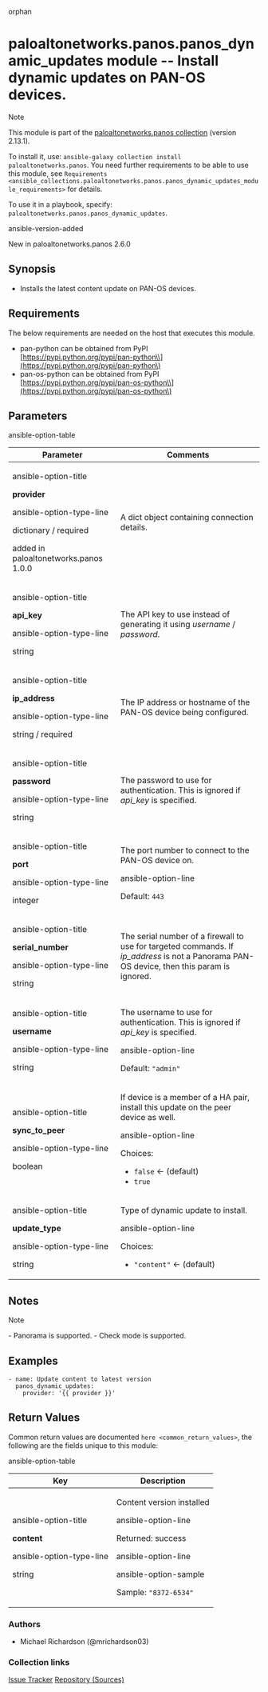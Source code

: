 orphan  

<div id="ansible_collections.paloaltonetworks.panos.panos_dynamic_updates_module">

</div>

# paloaltonetworks.panos.panos_dynamic_updates module -- Install dynamic updates on PAN-OS devices.

<div className="note">

<div className="title">

Note

</div>

This module is part of the [paloaltonetworks.panos
collection](https://galaxy.ansible.com/paloaltonetworks/panos) (version
2.13.1).

To install it, use:
`ansible-galaxy collection install paloaltonetworks.panos`. You need
further requirements to be able to use this module, see
`Requirements <ansible_collections.paloaltonetworks.panos.panos_dynamic_updates_module_requirements>`
for details.

To use it in a playbook, specify:
`paloaltonetworks.panos.panos_dynamic_updates`.

</div>

<div className="rst-class">

ansible-version-added

</div>

New in paloaltonetworks.panos 2.6.0

<div className="contents" local="" depth="1">

</div>

## Synopsis

- Installs the latest content update on PAN-OS devices.

## Requirements

The below requirements are needed on the host that executes this module.

- pan-python can be obtained from PyPI
  [https://pypi.python.org/pypi/pan-python\\](https://pypi.python.org/pypi/pan-python\)
- pan-os-python can be obtained from PyPI
  [https://pypi.python.org/pypi/pan-os-python\\](https://pypi.python.org/pypi/pan-os-python\)

## Parameters

<div className="rst-class">

ansible-option-table

</div>

<table>
<thead>
<tr className="header">
<th>Parameter</th>
<th>Comments</th>
</tr>
</thead>
<tbody>
<tr className="odd">
<td><div className="ansible-option-cell">
<div className="ansibleOptionAnchor" id="parameter-provider"></div>
<div
id="ansible_collections.paloaltonetworks.panos.panos_dynamic_updates_module__parameter-provider">
<div className="rst-class">
<p>ansible-option-title</p>
</div>
</div>
<p><strong>provider</strong></p>
<a className="ansibleOptionLink" href="#parameter-provider" title="Permalink to this option"></a>
<div className="rst-class">
<p>ansible-option-type-line</p>
</div>
<p><span className="ansible-option-type">dictionary</span> / <span
className="ansible-option-required">required</span></p>
<p><span className="ansible-option-versionadded">added in
paloaltonetworks.panos 1.0.0</span></p>
</div></td>
<td><div className="ansible-option-cell">
<p>A dict object containing connection details.</p>
</div></td>
</tr>
<tr className="even">
<td><div className="ansible-option-indent"></div><div className="ansible-option-cell">
<div className="ansibleOptionAnchor" id="parameter-provider/api_key"></div>
<div
id="ansible_collections.paloaltonetworks.panos.panos_dynamic_updates_module__parameter-provider/api_key">
<div className="rst-class">
<p>ansible-option-title</p>
</div>
</div>
<p><strong>api_key</strong></p>
<a className="ansibleOptionLink" href="#parameter-provider/api_key" title="Permalink to this option"></a>
<div className="rst-class">
<p>ansible-option-type-line</p>
</div>
<p><span className="ansible-option-type">string</span></p>
</div></td>
<td><div className="ansible-option-indent-desc"></div><div className="ansible-option-cell">
<p>The API key to use instead of generating it using <em>username</em> /
<em>password</em>.</p>
</div></td>
</tr>
<tr className="odd">
<td><div className="ansible-option-indent"></div><div className="ansible-option-cell">
<div className="ansibleOptionAnchor" id="parameter-provider/ip_address"></div>
<div
id="ansible_collections.paloaltonetworks.panos.panos_dynamic_updates_module__parameter-provider/ip_address">
<div className="rst-class">
<p>ansible-option-title</p>
</div>
</div>
<p><strong>ip_address</strong></p>
<a className="ansibleOptionLink" href="#parameter-provider/ip_address" title="Permalink to this option"></a>
<div className="rst-class">
<p>ansible-option-type-line</p>
</div>
<p><span className="ansible-option-type">string</span> / <span
className="ansible-option-required">required</span></p>
</div></td>
<td><div className="ansible-option-indent-desc"></div><div className="ansible-option-cell">
<p>The IP address or hostname of the PAN-OS device being configured.</p>
</div></td>
</tr>
<tr className="even">
<td><div className="ansible-option-indent"></div><div className="ansible-option-cell">
<div className="ansibleOptionAnchor" id="parameter-provider/password"></div>
<div
id="ansible_collections.paloaltonetworks.panos.panos_dynamic_updates_module__parameter-provider/password">
<div className="rst-class">
<p>ansible-option-title</p>
</div>
</div>
<p><strong>password</strong></p>
<a className="ansibleOptionLink" href="#parameter-provider/password" title="Permalink to this option"></a>
<div className="rst-class">
<p>ansible-option-type-line</p>
</div>
<p><span className="ansible-option-type">string</span></p>
</div></td>
<td><div className="ansible-option-indent-desc"></div><div className="ansible-option-cell">
<p>The password to use for authentication. This is ignored if
<em>api_key</em> is specified.</p>
</div></td>
</tr>
<tr className="odd">
<td><div className="ansible-option-indent"></div><div className="ansible-option-cell">
<div className="ansibleOptionAnchor" id="parameter-provider/port"></div>
<div
id="ansible_collections.paloaltonetworks.panos.panos_dynamic_updates_module__parameter-provider/port">
<div className="rst-class">
<p>ansible-option-title</p>
</div>
</div>
<p><strong>port</strong></p>
<a className="ansibleOptionLink" href="#parameter-provider/port" title="Permalink to this option"></a>
<div className="rst-class">
<p>ansible-option-type-line</p>
</div>
<p><span className="ansible-option-type">integer</span></p>
</div></td>
<td><div className="ansible-option-indent-desc"></div><div className="ansible-option-cell">
<p>The port number to connect to the PAN-OS device on.</p>
<div className="rst-class">
<p>ansible-option-line</p>
</div>
<p><span className="ansible-option-default-bold">Default:</span> <code
className="interpreted-text" role="ansible-option-default">443</code></p>
</div></td>
</tr>
<tr className="even">
<td><div className="ansible-option-indent"></div><div className="ansible-option-cell">
<div className="ansibleOptionAnchor" id="parameter-provider/serial_number"></div>
<div
id="ansible_collections.paloaltonetworks.panos.panos_dynamic_updates_module__parameter-provider/serial_number">
<div className="rst-class">
<p>ansible-option-title</p>
</div>
</div>
<p><strong>serial_number</strong></p>
<a className="ansibleOptionLink" href="#parameter-provider/serial_number" title="Permalink to this option"></a>
<div className="rst-class">
<p>ansible-option-type-line</p>
</div>
<p><span className="ansible-option-type">string</span></p>
</div></td>
<td><div className="ansible-option-indent-desc"></div><div className="ansible-option-cell">
<p>The serial number of a firewall to use for targeted commands. If
<em>ip_address</em> is not a Panorama PAN-OS device, then this param is
ignored.</p>
</div></td>
</tr>
<tr className="odd">
<td><div className="ansible-option-indent"></div><div className="ansible-option-cell">
<div className="ansibleOptionAnchor" id="parameter-provider/username"></div>
<div
id="ansible_collections.paloaltonetworks.panos.panos_dynamic_updates_module__parameter-provider/username">
<div className="rst-class">
<p>ansible-option-title</p>
</div>
</div>
<p><strong>username</strong></p>
<a className="ansibleOptionLink" href="#parameter-provider/username" title="Permalink to this option"></a>
<div className="rst-class">
<p>ansible-option-type-line</p>
</div>
<p><span className="ansible-option-type">string</span></p>
</div></td>
<td><div className="ansible-option-indent-desc"></div><div className="ansible-option-cell">
<p>The username to use for authentication. This is ignored if
<em>api_key</em> is specified.</p>
<div className="rst-class">
<p>ansible-option-line</p>
</div>
<p><span className="ansible-option-default-bold">Default:</span> <code
className="interpreted-text"
role="ansible-option-default">"admin"</code></p>
</div></td>
</tr>
<tr className="even">
<td><div className="ansible-option-cell">
<div className="ansibleOptionAnchor" id="parameter-sync_to_peer"></div>
<div
id="ansible_collections.paloaltonetworks.panos.panos_dynamic_updates_module__parameter-sync_to_peer">
<div className="rst-class">
<p>ansible-option-title</p>
</div>
</div>
<p><strong>sync_to_peer</strong></p>
<a className="ansibleOptionLink" href="#parameter-sync_to_peer" title="Permalink to this option"></a>
<div className="rst-class">
<p>ansible-option-type-line</p>
</div>
<p><span className="ansible-option-type">boolean</span></p>
</div></td>
<td><div className="ansible-option-cell">
<p>If device is a member of a HA pair, install this update on the peer
device as well.</p>
<div className="rst-class">
<p>ansible-option-line</p>
</div>
<p><span className="ansible-option-choices">Choices:</span></p>
<ul>
<li><code className="interpreted-text"
role="ansible-option-choices-entry-default">false</code> <span
className="ansible-option-choices-default-mark">← (default)</span></li>
<li><code className="interpreted-text"
role="ansible-option-choices-entry">true</code></li>
</ul>
</div></td>
</tr>
<tr className="odd">
<td><div className="ansible-option-cell">
<div className="ansibleOptionAnchor" id="parameter-update_type"></div>
<div
id="ansible_collections.paloaltonetworks.panos.panos_dynamic_updates_module__parameter-update_type">
<div className="rst-class">
<p>ansible-option-title</p>
</div>
</div>
<p><strong>update_type</strong></p>
<a className="ansibleOptionLink" href="#parameter-update_type" title="Permalink to this option"></a>
<div className="rst-class">
<p>ansible-option-type-line</p>
</div>
<p><span className="ansible-option-type">string</span></p>
</div></td>
<td><div className="ansible-option-cell">
<p>Type of dynamic update to install.</p>
<div className="rst-class">
<p>ansible-option-line</p>
</div>
<p><span className="ansible-option-choices">Choices:</span></p>
<ul>
<li><code className="interpreted-text"
role="ansible-option-choices-entry-default">"content"</code> <span
className="ansible-option-choices-default-mark">← (default)</span></li>
</ul>
</div></td>
</tr>
</tbody>
</table>

## Notes

<div className="note">

<div className="title">

Note

</div>

\- Panorama is supported. - Check mode is supported.

</div>

## Examples

``` yaml+jinja
- name: Update content to latest version
  panos_dynamic_updates:
    provider: '{{ provider }}'
```

## Return Values

Common return values are documented `here <common_return_values>`, the
following are the fields unique to this module:

<div className="rst-class">

ansible-option-table

</div>

<table>
<thead>
<tr className="header">
<th>Key</th>
<th>Description</th>
</tr>
</thead>
<tbody>
<tr className="odd">
<td><div className="ansible-option-cell">
<div className="ansibleOptionAnchor" id="return-content"></div>
<div
id="ansible_collections.paloaltonetworks.panos.panos_dynamic_updates_module__return-content">
<div className="rst-class">
<p>ansible-option-title</p>
</div>
</div>
<p><strong>content</strong></p>
<a className="ansibleOptionLink" href="#return-content" title="Permalink to this return value"></a>
<div className="rst-class">
<p>ansible-option-type-line</p>
</div>
<p><span className="ansible-option-type">string</span></p>
</div></td>
<td><div className="ansible-option-cell">
<p>Content version installed</p>
<div className="rst-class">
<p>ansible-option-line</p>
</div>
<p><span className="ansible-option-returned-bold">Returned:</span>
success</p>
<div className="rst-class">
<p>ansible-option-line</p>
</div>
<div className="rst-class">
<p>ansible-option-sample</p>
</div>
<p><span className="ansible-option-sample-bold">Sample:</span> <code
className="interpreted-text"
role="ansible-rv-sample-value">"8372-6534"</code></p>
</div></td>
</tr>
</tbody>
</table>

### Authors

- Michael Richardson (@mrichardson03)

### Collection links

<p className="ansible-links">
  <a href="https://github.com/PaloAltoNetworks/pan-os-ansible/issues"  target="_blank" rel="noopener external">Issue Tracker</a>
  <a href="https://github.com/PaloAltoNetworks/pan-os-ansible"  target="_blank" rel="noopener external">Repository (Sources)</a>
</p>
